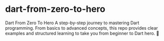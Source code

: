 # dart-from-zero-to-hero
Dart From Zero To Hero A step-by-step journey to mastering Dart programming. From basics to advanced concepts, this repo provides clear examples and structured learning to take you from beginner to Dart hero. 🚀
